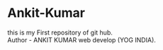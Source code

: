 # Ankit-Kumar
this is my First repository of git hub.
<br>
Author - ANKIT KUMAR web develop (YOG INDIA).
